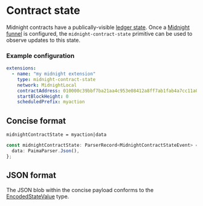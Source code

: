 # Contract state

Midnight contracts have a publically-visible [ledger state](https://docs.midnight.network/develop/reference/compact/lang-ref#ledger-state-types).
Once a [Midnight funnel](../../3-funnel-types/900-midnight-funnel.md) is configured,
the `midnight-contract-state` primitive can be used to observe updates to this state.

### Example configuration

```yaml
extensions:
  - name: "my midnight extension"
    type: midnight-contract-state
    network: MidnightLocal
    contractAddress: 010000c39bbf7ba21aa4c953e08412a8ff7ab1fab4a7cc11a00ad20eeb8050965ee838
    startBlockHeight: 0
    scheduledPrefix: myaction
```

## Concise format

```
midnightContractState = myaction|data
```

```ts
const midnightContractState: ParserRecord<MidnightContractStateEvent> = {
  data: PaimaParser.Json(),
};
```

## JSON format

The JSON blob within the concise payload conforms to the [EncodedStateValue](https://docs.midnight.network/develop/reference/midnight-api/onchain-runtime/type-aliases/EncodedStateValue) type.
